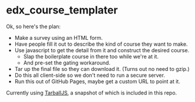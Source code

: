 # edx_course_templater

Ok, so here's the plan:

* Make a survey using an HTML form.
* Have people fill it out to describe the kind of course they want to make.
* Use javascript to get the detail from it and construct the desired course.
    * Slap the boilerplate course in there too while we're at it.
    * And pre-set the gating workaround.
* Tar up the final file so they can download it. (Turns out no need to gzip.)
* Do this all client-side so we don't need to run a secure server.
* Run this out of GitHub Pages, maybe get a custom URL to point at it.

Currently using [TarballJS](https://github.com/ankitrohatgi/tarballjs), a snapshot of which is included in this repo.
